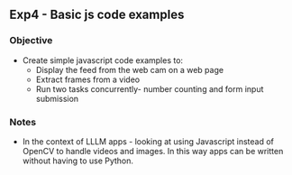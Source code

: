 ## Exp4 - Basic js code examples

### Objective
- Create simple javascript code examples to:
  - Display the feed from the web cam on a web page
  - Extract frames from a video
  - Run two tasks concurrently- number counting and form input submission
  
### Notes
- In the context of LLLM apps - looking at using Javascript instead of OpenCV to handle videos and images. In this way apps can be written without having to use Python.
